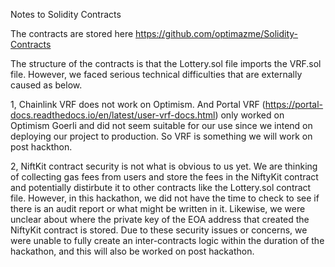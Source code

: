 Notes to Solidity Contracts

The contracts are stored here https://github.com/optimazme/Solidity-Contracts

The structure of the contracts is that the Lottery.sol file imports the VRF.sol file.
However, we faced serious technical difficulties that are externally caused as below.

1, Chainlink VRF does not work on Optimism. And Portal VRF (https://portal-docs.readthedocs.io/en/latest/user-vrf-docs.html) only worked on Optimism Goerli and did not
   seem suitable for our use since we intend on deploying our project to production. So VRF is something we will work on post hackthon.
   
2, NiftKit contract security is not what is obvious to us yet. We are thinking of collecting gas fees from users and store the fees in the NiftyKit contract and 
   potentially distirbute it to other contracts like the Lottery.sol contract file. However, in this hackathon, we did not have the time to check to see if there is an 
   audit report or what might be written in it. Likewise, we were unclear about where the private key of the EOA address that created the NiftyKit contract is stored.
   Due to these security issues or concerns, we were unable to fully create an inter-contracts logic within the duration of the hackathon, and this will also be worked
   on post hackathon.
   
